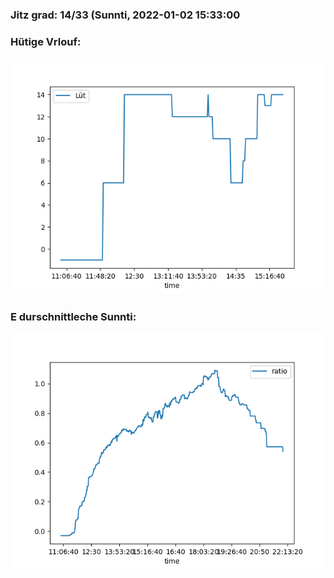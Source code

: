 ### Jitz grad: 14/33 (Sunnti, 2022-01-02 15:33:00

### Hütige Vrlouf:
![Graph](Today.png)

### E durschnittleche Sunnti:
![Graph](Sunnti.png)